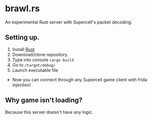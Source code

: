 # brawl.rs
An experimental Rust server with Supercell's packet decoding.

## Setting up.
1. Install [Rust](https://www.rust-lang.org/tools/install)
2. Download/clone repository.
3. Type into console `cargo build`
4. Go to `/target/debug/`
5. Launch executable file

* Now you can connect through any Supercell game client with frida injection!

## Why game isn't loading?
Because this server doesn't have any logic.
